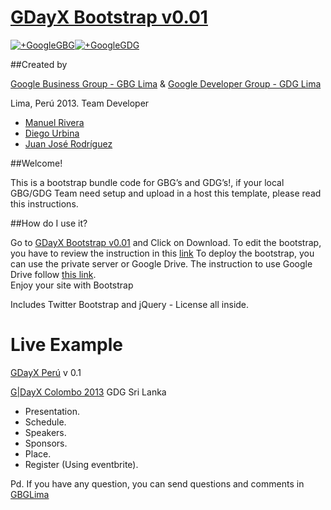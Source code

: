 # [GDayX Bootstrap v0.01](http://github.com/GBGLima-pe/gbglima_gdayx) 
[![+GoogleGBG](https://lh6.googleusercontent.com/-0DhRkDheZdA/UWQ1IFbg5fI/AAAAAAAAABk/qwDqN-1TwCw/s250-no/GBG+Lima.png)](http://gplus.to/gbglima)[![+GoogleGDG](https://lh4.googleusercontent.com/-4mmpKxoPbkk/Ubo97EFuaxI/AAAAAAAAABo/opKVaHH3O3g/s250-no/gdglima.png)](http://gplus.to/gdglimape)

##Created by 

[Google Business Group - GBG Lima](http://gplus.to/gbglima) &
[Google Developer Group - GDG Lima](http://gplus.to/gdglimape)

Lima, Perú 2013.
Team Developer 

* [Manuel Rivera](http://gplus.to/manuelrc)	
* [Diego Urbina](http://gplus.to/alevandie)
* [Juan José Rodríguez](http://gplus.to/jrodriguezv10)

##Welcome!

This is a bootstrap bundle code for GBG’s and GDG’s!, if your local GBG/GDG  Team need setup and upload in a host this template, please read this instructions.

##How do I use it?

Go to [GDayX Bootstrap v0.01](https://github.com/GBGLima-pe/gbglima_gdayx) and Click on Download.
To edit the bootstrap, you have to review the instruction in this [link](http://twitter.github.io/bootstrap/)
To deploy the bootstrap, you can use the private server or Google Drive. The instruction to use Google Drive follow [this link](https://support.google.com/drive/answer/2881970?hl=en).  
Enjoy your site with Bootstrap

Includes Twitter Bootstrap and jQuery - License all inside.

**Live Example** 
================

[GDayX Perú](http://gbgperu.org/eventos/gday) v 0.1

[G|DayX Colombo 2013](http://gdayssrilanka.com/) GDG Sri Lanka

* Presentation.
* Schedule.
* Speakers.
* Sponsors.
* Place.
* Register (Using eventbrite).


Pd. If you have any question, you can send questions and comments in [GBGLima](http://gplus.to/gbglima)




